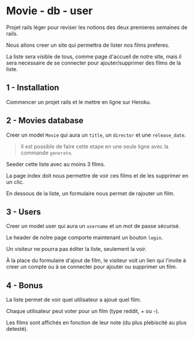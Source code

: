 # Movie - db - user

Projet rails léger pour reviser les notions des deux premieres semaines de rails.

Nous allons creer un site qui permettra de lister nos films preferes.

La liste sera visible de tous, comme page d'accueil de notre site, mais il sera necessaire de se connecter pour ajouter/supprimer des films de la liste.

## 1 - Installation

Commencer un projet rails et le mettre en ligne sur Heroku.

## 2 - Movies database

Creer un model `Movie` qui aura un `title`, un `director` et une `release_date`.

> Il est possible de faire cette etape en une seule ligne avec la commande `generate`.

Seeder cette liste avec au moins 3 films.

La page index doit nous permettre de voir ces films et de les supprimer en un clic. 

En dessous de la liste, un formulaire nous permet de rajouter un film.

## 3 - Users

Creer un model user qui aura un `username` et un mot de passe sécurisé.

Le header de notre page comporte maintenant un bouton `login`. 

Un visiteur ne pourra pas éditer la liste, seulement la voir.

À la place du formulaire d'ajout de film, le visiteur voit un lien qui l'invite à creer un compte ou à se connecter pour ajouter ou supprimer un film.

## 4 - Bonus

La liste permet de voir quel utilisateur a ajoué quel film.

Chaque utilisateur peut voter pour un film (type reddit, + ou -).

Les films sont affichés en fonction de leur note (du plus plebiscité au plus detesté).